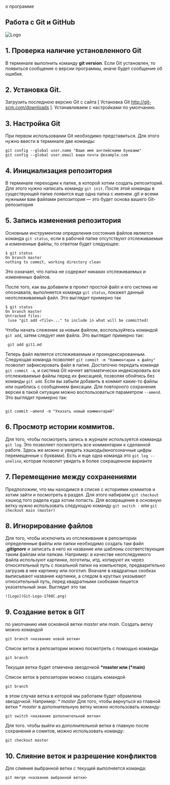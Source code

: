 о программе
## Работа с Git и GitHub 
![Logo](Git-Logo-1788C.png)
## 1. Проверка наличие установленного Git
В терминале выполнить команду **git version**. Если Git установлен, то появиться сообщение о версии программы, иначе будет сообщение об ошибке. 
## 2. Установка Git.
Загрузить последнюю версию Git с сайта [ Установка Git http://git-scm.com/downloads ]. Устанавливаем с настройками по умолчанию.

## 3. Настройка Git
При первом использовании Git необходимо представиться. Для этого нужно ввести в терминале две команды:
```
git config --global user.name "Ваше имя английскими буквами"
git config --global user.email ваша почта @example.com
```
## 4. Инициализация репозитория

В терминале переходим к папке, в которой хотим создать репозиторий. Для этого нужно написать команду `git init`. После этой команды в существующей папке появится еще одна папка с именем .git и всеми 
нужными вам файлами репозитория — это будет основа вашего Git-репозитория
## 5. Запись изменения репозитория 

Основным инструментом определения состояния файлов является команда 
``git status``, если в рабочей папке отсутствуют отслеживаемые и измененные файлы, то ответом будет следующее:
```
$ git status
On branch master
nothing to commit, working directory clean
```
Это означает, что папка не содержит никаких отслеживаемых и измененных файлов.

После того, как вы добавили в проект простой файл и его система не опознавала, выполняется команда `git status`, покажет данный неотслеживаемый файл. Это выглядит примерно так
```
$ git status
On branch master
Untracked files:
 (use "git add <file>..." to include in what will be committed)
 ```
 Чтобы начать слежение за новым файлом, воспользуйтесь командой ``git add``, затем следует имя файла. Это выглядит примерно так:
 ```
  git add git1.md 
  ```
Теперь файл является отслеживаемым и проиндексированным.
Следующая команда позволяет `git commit -m "Комментарии к файлу"` позволит зафиксировать файл в папке. Достаточно передать команде ``git commit -a``, и система Git начнет автоматически индексировать все отслеживаемые файлы перед их фиксацией, позволяя обойтись без команды 
``git add``.
Если вы забыли добавить в коммит какие-то файлы или ошиблись с сообщением фиксации. Для повторного сохранения версии в такой ситуации можно 
воспользоваться параметром ``--amend``.
Это выглядит примерно так:
```

git commit –amend -m "Указать новый комментарий"
```

## 6. Просмотр истории коммитов.

Для того, чтобы посмотреть запись в журнале используется комманда ``git log``. Это позволяет посмотреть все комментарии к сделанной работе. Здесь же можно и увидеть хэшкоды(многозначные цифры перемещенные с буквами). Есть и еще одна команда это ``git log --oneline``, которая позволит увидеть в более сокращенном варианте

## 7. Перемещение между сохранениями
Предположим, что мы находимся в списке с историями коммитов и хотим зайти и посмотреть в раздел. Для этого набираем ``git checkout`` хэшкод того радела куда хотим попасть. Для возвращения в основную ветку нужно использовать следующую команду ``git switch -`` или ``git checkout main (master)``

## 8. Игнорирование файлов
Для того, чтобы исключить из отслеживания в репозитории определенные файлы или папки необходимо создать там файл ***.gitignore***  и записать в него их название или шаблоны соответствующие таким файлам или папкам.
Например: в качестве неотследуемого файла используют картинки, логотипы, итд. копируют их через относительный путь с локальной папки на компьютере, предварительно загрузив в нее картинку или логотип. Вначале в квадратных скобках выписывают название картинки, а следом в круглых указывают относительный путь, перед квадратными скобками пишется указательный знак. Выглядит это так
```
![Logo](Git-Logo-1788C.png)
```
## 9. Создание веток в GIT
по умолчанию имя основной ветки *master* или *main*. Создать ветку можно командой
```
git branch <название новой ветки>
```
Список веток в репозитории можно посмотреть с помощью команды
```
git branch
```
Текущая ветка будет отмечена звездочкой **\*master или (\*main)**

Список веток в репозитории можно создать командой 
```
git branch
```
в этом случае ветка в которой мы работаем будет обрамлена звездочкой. Например:
*\* master*
Для того, чтобы вернуться из главной ветки *\* master* в дополнительную ветку можно использовать команду:
```
git switch <название дополнительной ветки>

```
Для того. чтобы выйти из дополнительной ветки в главную после сохранения и сомитов, можно использовать команду:
```
git checkout master
```



## 10. Слияние веток и разрешение конфликтов


Для слияния выбранной ветки с текущей выполняется команда:
```
git merge <название выбранной ветки>
```
 

